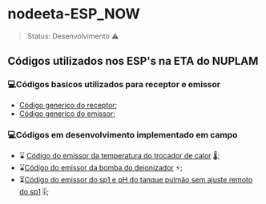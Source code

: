 # nodeeta-ESP_NOW

> Status: Desenvolvimento ⚠️

## Códigos utilizados nos ESP's na ETA do NUPLAM

### 💻Códigos basicos utilizados para receptor e emissor

- [Código generico do receptor](https://github.com/LucasBf22/nodeeta-ESP_NOW/blob/master/Teste-esp_now/ESP_NOW_RECEPTOR/ESP_NOW/ESP_NOW.ino);
- [Código generico do emissor](https://github.com/LucasBf22/nodeeta-ESP_NOW/blob/master/Teste-esp_now/ESP_NOW_SEND/ESP_NOW_SEND.ino);

### 💻Códigos em desenvolvimento implementado em campo

- ⌛ [Código do emissor da temperatura do trocador de calor](https://github.com/LucasBf22/nodeeta-ESP_NOW/blob/master/Teste-esp_now/NodeETA_OR-temp_ESP-NOW/NodeETA_OR-temp_ESP-NOW.ino) 🌡️;
- ⌛[Código do emissor da bomba do deionizador](https://github.com/LucasBf22/nodeeta-ESP_NOW/blob/master/Teste-esp_now/NodeETA_deio-bomba/NodeETA_deio-bomba.ino) ⚡;
- ⏳[Código do emissor do sp1 e pH do tanque pulmão sem ajuste remoto do sp1](https://github.com/LucasBf22/nodeeta-ESP_NOW/blob/master/Teste-esp_now/NodeETA_pulmao_NOW/NodeETA_pulmao_NOW/NodeETA_pulmao_NOW.ino) 🎚️;
